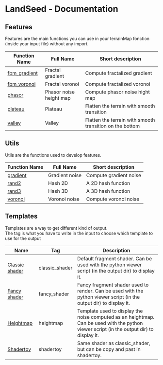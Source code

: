 # LandSeed - Documentation

## Features

Features are the main functions you can use in your terrainMap fonction (inside your input file) without any import.

| Function Name | Full Name | Short description |
|-|-|-|
| [fbm_gradient](features/fbm_gradient.md) | Fractal gradient | Compute fractalized gradient |
| [fbm_voronoi](features/fbm_voronoi.md) | Fractal voronoi | Compute fractalized voronoi |
| [phasor](features/phasor.md) | Phasor noise height map | Compute phasor noise hight map |
| [plateau](features/plateau.md) | Plateau | Flatten the terrain with smooth transition |
| [valley](features/valley.md) | Valley | Flatten the terrain with smooth transition on the bottom |


## Utils

Utils are the functions used to develop features.

| Function Name | Full Name | Short description |
|-|-|-|
| [gradient](utils/gradient.md) | Gradient noise | Compute gradient noise |
| [rand2](utils/rand2.md) | Hash 2D | A 2D hash function |
| [rand3](utils/rand3.md) | Hash 3D | A 3D hash function |
| [voronoi](utils/voronoi.md) | Voronoi noise | Compute voronoi noise |


## Templates

Templates are a way to get different kind of output.  
The tag is what you have to write in the input to choose which template to use for the output

| Name | Tag | Description |
|-|-|-|
| [Classic shader](templates/classic_shader.md) | classic_shader | Default fragment shader. Can be used with the python viewer script (in the output dir) to display it. |
| [Fancy shader](templates/fancy_shader.md) | fancy_shader | Fancy fragment shader used to render. Can be used with the python viewer script (in the output dir) to display it. |
| [Heightmap](templates/heightmap.md) | heightmap | Template used to display the noise computed as an heightmap. Can be used with the python viewer script (in the output dir) to display it. |
| [Shadertoy](templates/shadertoy.md) | shadertoy | Same shader as classic_shader, but can be copy and past in shadertoy. |
